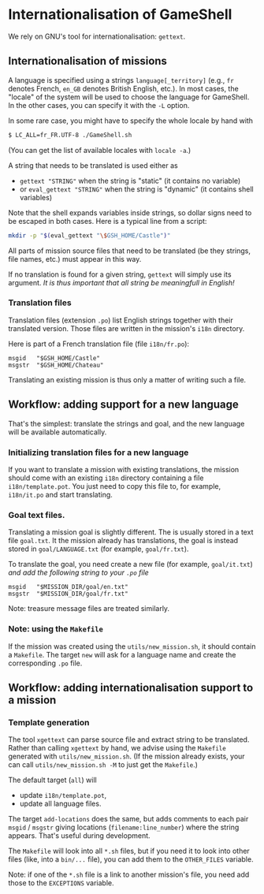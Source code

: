 Internationalisation of GameShell
=================================

We rely on GNU's tool for internationalisation: `gettext`.

Internationalisation of missions
--------------------------------

A language is specified using a strings `language[_territory]` (e.g., `fr`
denotes French, `en_GB` denotes British English, etc.). In most cases, the
"locale" of the system will be used to choose the language for GameShell. In
the other cases, you can specify it with the `-L` option.

In some rare case, you might have to specify the whole locale by hand with
```sh
$ LC_ALL=fr_FR.UTF-8 ./GameShell.sh
```
(You can get the list of available locales with `locale -a`.)


A string that needs to be translated is used either as
- `gettext "STRING"` when the string is "static" (it contains no variable)
- or `eval_gettext "STRING"` when the string is "dynamic" (it contains shell
  variables)

Note that the shell expands variables inside strings, so dollar signs need to
be escaped in both cases. Here is a typical line from a script:
```sh
mkdir -p "$(eval_gettext "\$GSH_HOME/Castle")"
```

All parts of mission source files that need to be translated (be they
strings, file names, etc.) must appear in this way.

If no translation is found for a given string, `gettext` will simply use its
argument. _It is thus important that all string be meaningfull in English!_


### Translation files

Translation files (extension `.po`) list English strings together with their
translated version. Those files are written in the mission's `i18n` directory.

Here is part of a French translation file (file `i18n/fr.po`):
```
msgid   "$GSH_HOME/Castle"
msgstr  "$GSH_HOME/Chateau"
```

Translating an existing mission is thus only a matter of writing such a file.


Workflow: adding support for a new language
-------------------------------------------

That's the simplest: translate the strings and goal, and the new language will
be available automatically.

### Initializing translation files for a new language

If you want to translate a mission with existing translations, the mission
should come with an existing `i18n` directory containing a file
`i18n/template.pot`. You just need to copy this file to, for example,
`i18n/it.po` and start translating.


### Goal text files.

Translating a mission goal is slightly different. The is usually stored in
a text file `goal.txt`. It the mission already has translations, the goal is
instead stored in `goal/LANGUAGE.txt` (for example, `goal/fr.txt`).

To translate the goal, you need create a new file (for example, `goal/it.txt`)
_and add the following string to your `.po` file_
```
msgid   "$MISSION_DIR/goal/en.txt"
msgstr  "$MISSION_DIR/goal/fr.txt"
```

Note: treasure message files are treated similarly.


### Note: using the `Makefile`

If the mission was created using the `utils/new_mission.sh`, it should contain a
`Makefile`. The target `new` will ask for a language name and create the
corresponding `.po` file.


Workflow: adding internationalisation support to a mission
----------------------------------------------------------

### Template generation

The tool `xgettext` can parse source file and extract string to be translated.
Rather than calling `xgettext` by hand, we advise using the `Makefile`
generated with `utils/new_mission.sh`. (If the mission already exists, your can
call `utils/new_mission.sh -M` to just get the `Makefile`.)

The default target (`all`) will
- update `i18n/template.pot`,
- update all language files.

The target `add-locations` does the same, but adds comments to each pair
`msgid` / `msgstr` giving locations (`filename:line_number`) where the string
appears. That's useful during development.


The `Makefile` will look into all `*.sh` files, but if you need it to look
into other files (like, into a `bin/...` file), you can add them to the
`OTHER_FILES` variable.

Note: if one of the `*.sh` file is a link to another mission's file, you need
add those to the `EXCEPTIONS` variable.

